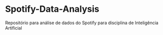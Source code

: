 # Spotify-Data-Analysis
Repositório para análise de dados do Spotify para disciplina de Inteligência Artificial
